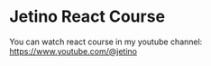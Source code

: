 # Jetino React Course

You can watch react course in my youtube channel:
https://www.youtube.com/@jetino
